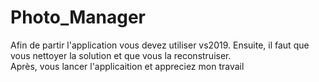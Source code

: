# Photo_Manager

 Afin de partir l'application vous devez utiliser vs2019.
 Ensuite, il faut que vous nettoyer la solution et que vous la reconstruiser.
 <br >
 Après, vous lancer l'applicaition et appreciez mon travail
